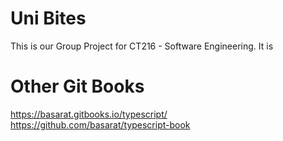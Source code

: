 # Uni Bites
This is our Group Project for CT216 - Software Engineering. It is 

## 

# Other Git Books
https://basarat.gitbooks.io/typescript/
https://github.com/basarat/typescript-book